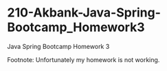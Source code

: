 # 210-Akbank-Java-Spring-Bootcamp_Homework3
Java Spring Bootcamp Homework 3


Footnote: Unfortunately my homework is not working.
